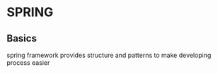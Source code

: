 # SPRING

## Basics

spring framework provides structure and patterns to make developing process easier

